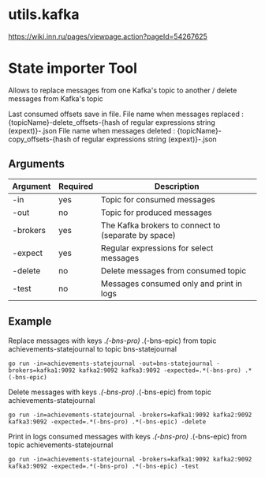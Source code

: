 # utils.kafka

https://wiki.inn.ru/pages/viewpage.action?pageId=54267625

State importer Tool
=====================

Allows to replace messages from one Kafka's topic to another /  delete messages from Kafka's topic

Last consumed offsets save in file. 
File name when messages replaced : {topicName}-delete_offsets-{hash of regular expressions string (expext)}-.json
File name when messages deleted  : {topicName}-copy_offsets-{hash of regular expressions string (expext)}-.json

## Arguments

Argument           | Required | Description
-------------------|----------|------------
-in                | yes      | Topic for consumed messages
-out               | no       | Topic for produced messages
-brokers           | yes      | The Kafka brokers to connect to (separate by space)
-expect            | yes      | Regular expressions for select messages
-delete           | no       | Delete messages from consumed topic
-test              | no       | Messages consumed only and print in logs

## Example

Replace messages with keys .*(-bns-pro) .*(-bns-epic) from topic achievements-statejournal to topic bns-statejournal
```
go run -in=achievements-statejournal -out=bns-statejournal -brokers=kafka1:9092 kafka2:9092 kafka3:9092 -expected=.*(-bns-pro) .*(-bns-epic)

```

Delete messages with keys .*(-bns-pro) .*(-bns-epic) from topic achievements-statejournal
```
go run -in=achievements-statejournal -brokers=kafka1:9092 kafka2:9092 kafka3:9092 -expected=.*(-bns-pro) .*(-bns-epic) -delete

```

Print in logs consumed messages with keys .*(-bns-pro) .*(-bns-epic) from topic achievements-statejournal
```
go run -in=achievements-statejournal -brokers=kafka1:9092 kafka2:9092 kafka3:9092 -expected=.*(-bns-pro) .*(-bns-epic) -test

```

